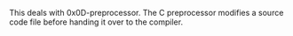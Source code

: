 This deals with 0x0D-preprocessor. The C preprocessor modifies a source code file before handing it over to the compiler.
